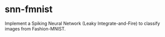 # snn-fmnist

Implement a Spiking Neural Network (Leaky Integrate-and-Fire) to classify images from Fashion-MNIST.
